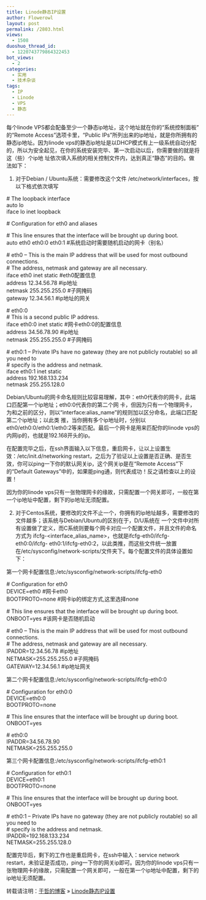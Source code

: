 ```yaml
---
title: Linode静态IP设置
author: Flowerowl
layout: post
permalink: /2803.html
views:
  - 1508
duoshuo_thread_id:
  - 1220743779864322453
bot_views:
  - 2
categories:
  - 实用
  - 技术杂谈
tags:
  - IP
  - Linode
  - VPS
  - 静态
---
```

每个linode VPS都会配备至少一个静态ip地址，这个地址就在你的“系统控制面板” 的“Remote Access”选项卡里，“Public IPs”所列出来的ip地址，就是你所拥有的静态ip地址。因为linode vps的静态ip地址是以DHCP模式有上一级系统自动分配的，所以为安全起见，在你的系统安装完毕、第一次启动以后，你需要做的就是将这（些）个ip地 址依次填入系统的相关控制文件内，达到真正“静态”的目的。做法如下：

1. 对于Debian / Ubuntu系统：需要修改这个文件 /etc/network/interfaces，按以下格式依次填写

\# The loopback interface  
auto lo  
iface lo inet loopback

\# Configuration for eth0 and aliases

\# This line ensures that the interface will be brought up during boot.  
auto eth0 eth0:0 eth0:1 #系统启动时需要随机启动的网卡（别名）

\# eth0 &#8211; This is the main IP address that will be used for most outbound connections.  
\# The address, netmask and gateway are all necessary.  
iface eth0 inet static #eth0配置信息  
address 12.34.56.78 #ip地址  
netmask 255.255.255.0 #子网掩码  
gateway 12.34.56.1 #ip地址的网关

\# eth0:0  
\# This is a second public IP address.  
iface eth0:0 inet static #网卡eth0:0的配置信息  
address 34.56.78.90 #ip地址  
netmask 255.255.255.0 #子网掩码

\# eth0:1 &#8211; Private IPs have no gateway (they are not publicly routable) so all you need to  
\# specify is the address and netmask.  
iface eth0:1 inet static  
address 192.168.133.234  
netmask 255.255.128.0

Debian/Ubuntu的网卡命名规则比较容易理解，其中：eth0代表你的网卡，此端口匹配第一个ip地址；eth0:0代表你的第二个网 卡，但因为只有一个物理网卡，为和之前的区分，则以“interface:alias_name”的规则加以区分命名，此端口匹配第二个ip地址；以此类 推，当你拥有多个ip地址时，分别以eth0/eth0:0/eth0:1/eth0:2等来匹配。最后一个网卡是用来匹配你的linode vps的内网ip的，也就是192.168开头的ip。

在配置完毕之后，在ssh界面输入以下信息，重启网卡，让以上设置生效：/etc/init.d/networking restart，之后为了验证以上设置是否正确、是否生效，你可以ping一下你的默认网关ip，这个网关ip是在“Remote Access”下的“Default Gateways”中的，如果能ping通，则代表成功！反之请检查以上的设置！

因为你的linode vps只有一张物理网卡的缘故，只需配置一个网关即可，一般在第一个ip地址中配置，剩下的ip地址无须配置。

2. 对于Centos系统，要修改的文件不止一个，你拥有的ip地址越多，需要修改的文件越多；该系统与Debian/Ubuntu的区别在于，D/U系统在 一个文件中对所有设置做了定义，而C系统则要每个网卡对应一个配置文件，并且文件的命名方式为 ifcfg-<interface\_alias\_name>，也就是ifcfg-eth0/ifcfg-eth0:0/ifcfg- eth0:1/ifcfg-eth0:2，以此类推，而这些文件统一放置在/etc/sysconfig/network-scripts/文件夹下。每个配置文件的具体设置如下：

第一个网卡配置信息:/etc/sysconfig/network-scripts/ifcfg-eth0

\# Configuration for eth0  
DEVICE=eth0 #网卡eth0  
BOOTPROTO=none #网卡ip的绑定方式,这里选择none

\# This line ensures that the interface will be brought up during boot.  
ONBOOT=yes #该网卡是否随机启动

\# eth0 &#8211; This is the main IP address that will be used for most outbound connections.  
\# The address, netmask and gateway are all necessary.  
IPADDR=12.34.56.78 #ip地址  
NETMASK=255.255.255.0 #子网掩码  
GATEWAY=12.34.56.1 #ip地址网关

第二个网卡配置信息:/etc/sysconfig/network-scripts/ifcfg-eth0:0

\# Configuration for eth0:0  
DEVICE=eth0:0  
BOOTPROTO=none

\# This line ensures that the interface will be brought up during boot.  
ONBOOT=yes

\# eth0:0  
IPADDR=34.56.78.90  
NETMASK=255.255.255.0

第三个网卡配置信息:/etc/sysconfig/network-scripts/ifcfg-eth0:1

\# Configuration for eth0:1  
DEVICE=eth0:1  
BOOTPROTO=none

\# This line ensures that the interface will be brought up during boot.  
ONBOOT=yes

\# eth0:1 &#8211; Private IPs have no gateway (they are not publicly routable) so all you need to  
\# specify is the address and netmask.  
IPADDR=192.168.133.234  
NETMASK=255.255.128.0

配置完毕后，剩下的工作也是重启网卡，在ssh中输入：service network restart，未验证是否成功，ping一下你的网关ip即可。因为你的linode vps只有一张物理网卡的缘故，只需配置一个网关即可，一般在第一个ip地址中配置，剩下的ip地址无须配置。

<div id="xunlei_com_thunder_helper_plugin_d462f475-c18e-46be-bd10-327458d045bd">
</div>

转载请注明：[于哲的博客][1] &raquo; [Linode静态IP设置][2]

 [1]: http://localhost/wordpress
 [2]: http://localhost/wordpress/2803.html